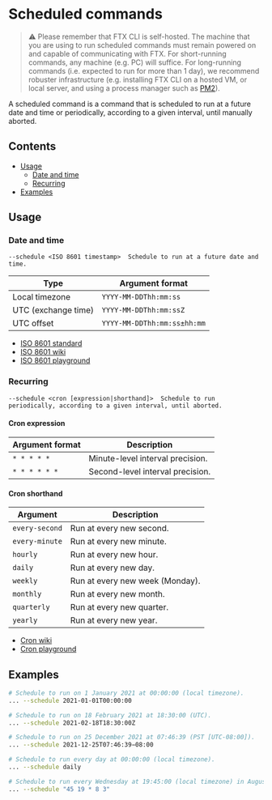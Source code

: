 # Scheduled commands

> ⚠️ Please remember that FTX CLI is self-hosted. The machine that you are using to run scheduled commands must remain powered on and capable of communicating with FTX. For short-running commands, any machine (e.g. PC) will suffice. For long-running commands (i.e. expected to run for more than 1 day), we recommend robuster infrastructure (e.g. installing FTX CLI on a hosted VM, or local server, and using a process manager such as [PM2](https://pm2.keymetrics.io/)).

A scheduled command is a command that is scheduled to run at a future date and time or periodically, according to a given interval, until manually aborted.

## Contents

- [Usage](#usage)
  - [Date and time](#date-and-time)
  - [Recurring](#recurring)
- [Examples](#examples)

## Usage

### Date and time

```
--schedule <ISO 8601 timestamp>  Schedule to run at a future date and time.
```

| Type                | Argument format             |
| ------------------- | --------------------------- |
| Local timezone      | `YYYY-MM-DDThh:mm:ss`       |
| UTC (exchange time) | `YYYY-MM-DDThh:mm:ssZ`      |
| UTC offset          | `YYYY-MM-DDThh:mm:ss±hh:mm` |

- [ISO 8601 standard](https://www.iso.org/iso-8601-date-and-time-format.html)
- [ISO 8601 wiki](https://en.wikipedia.org/wiki/ISO_8601)
- [ISO 8601 playground](https://www.timestamp-converter.com/)

### Recurring

```
--schedule <cron [expression|shorthand]>  Schedule to run periodically, according to a given interval, until aborted.
```

#### Cron expression

| Argument format | Description                      |
| --------------- | -------------------------------- |
| `* * * * *`     | Minute-level interval precision. |
| `* * * * * *`   | Second-level interval precision. |

#### Cron shorthand

| Argument       | Description                     |
| -------------- | ------------------------------- |
| `every-second` | Run at every new second.        |
| `every-minute` | Run at every new minute.        |
| `hourly`       | Run at every new hour.          |
| `daily`        | Run at every new day.           |
| `weekly`       | Run at every new week (Monday). |
| `monthly`      | Run at every new month.         |
| `quarterly`    | Run at every new quarter.       |
| `yearly`       | Run at every new year.          |

- [Cron wiki](https://en.wikipedia.org/wiki/Cron)
- [Cron playground](https://crontab.guru/)

## Examples

```sh
# Schedule to run on 1 January 2021 at 00:00:00 (local timezone).
... --schedule 2021-01-01T00:00:00

# Schedule to run on 18 February 2021 at 18:30:00 (UTC).
... --schedule 2021-02-18T18:30:00Z

# Schedule to run on 25 December 2021 at 07:46:39 (PST [UTC-08:00]).
... --schedule 2021-12-25T07:46:39−08:00

# Schedule to run every day at 00:00:00 (local timezone).
... --schedule daily

# Schedule to run every Wednesday at 19:45:00 (local timezone) in August.
... --schedule "45 19 * 8 3"
```
